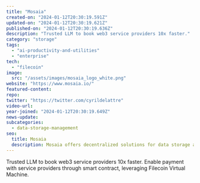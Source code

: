 ```yaml
---
title: "Mosaia"
created-on: "2024-01-12T20:30:19.591Z"
updated-on: "2024-01-12T20:30:19.621Z"
published-on: "2024-01-12T20:30:19.636Z"
description: "Trusted LLM to book web3 service providers 10x faster."
category: "storage"
tags:
  - "ai-productivity-and-utilities"
  - "enterprise"
tech:
  - "filecoin"
image:
  src: "/assets/images/mosaia_logo_white.png"
website: "https://www.mosaia.io/"
featured-content:
repo:
twitter: "https://twitter.com/cyrildelattre"
video-url:
year-joined: "2024-01-12T20:30:19.649Z"
news-update:
subcategories:
  - data-storage-management
seo:
  title: Mosaia
  description: Mosaia offers decentralized solutions for data storage and management.
---
```


Trusted LLM to book web3 service providers 10x faster. Enable payment with service providers through smart contract, leveraging Filecoin Virtual Machine.
